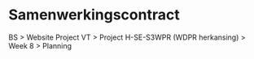 # Samenwerkingscontract
BS > Website Project VT > Project H-SE-S3WPR (WDPR herkansing) > Week 8 > Planning